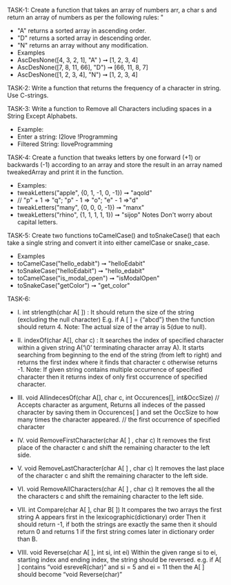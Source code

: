 TASK-1:
Create a function that takes an array of numbers arr, a char s and return an array of
numbers as per the following rules: "
- "A" returns a sorted array in ascending order.
-  "D" returns a sorted array in descending order.
- "N" returns an array without any modification.
- Examples
- AscDesNone([4, 3, 2, 1], "A" ) ➞ [1, 2, 3, 4]
- AscDesNone([7, 8, 11, 66], "D") ➞ [66, 11, 8, 7]
- AscDesNone([1, 2, 3, 4], "N") ➞ [1, 2, 3, 4]

TASK-2:
Write a function that returns the frequency of a character in string. Use C-strings.

TASK-3:
Write a function to Remove all Characters including spaces in a String Except Alphabets.
- Example:
- Enter a string: I2love !Programming
- Filtered String: IloveProgramming

TASK-4:
Create a function that tweaks letters by one forward (+1) or backwards (-1) according to an array and store the result in an array named tweakedArray and print it in the function.
- Examples:
- tweakLetters("apple", {0, 1, -1, 0, -1}) ➞ "aqold"
- // "p" + 1 => "q";  "p" - 1 => "o";  "e" - 1 =>"d"
- tweakLetters("many", {0, 0, 0, -1}) ➞ "manx"
- tweakLetters("rhino", {1, 1, 1, 1, 1}) ➞ "sijop"
Notes
Don't worry about capital letters.

TASK-5:
Create two functions toCamelCase() and toSnakeCase() that each take a single string and
convert it into either camelCase or snake_case.
- Examples
- toCamelCase("hello_edabit") ➞ "helloEdabit"
- toSnakeCase("helloEdabit") ➞ "hello_edabit"
- toCamelCase("is_modal_open") ➞ "isModalOpen"
- toSnakeCase("getColor") ➞ "get_color"

TASK-6:
- I. int strlength(char A[ ]) : It should return the size of the string
(excluding the null character)
E.g. if A [ ] = {“abcd”} then the function should return 4. Note: The actual
size of the array is 5(due to null).

- II. indexOf(char A[], char c) : It searches the index of specified
character within a given string A(‘\0’ terminating character array A). It starts
searching from beginning to the end of the string (from left to right) and
returns the first index where it finds that character c otherwise returns -1.
Note: If given string contains multiple occurrence of specified character
then it returns index of only first occurrence of specified character.

- III. void AllindecesOf(char A[], char c, int Occurences[], int&OccSize)
// Accepts character as argument, Returns all indeces of the passed
character by saving them in Occurences[ ] and set the OccSize to how
many times the character appeared.
// the first occurrence of specified character 

- IV. void RemoveFirstCharacter(char A[ ] , char c)
It removes the first place of the character c and shift the remaining
character to the left side.

- V. void RemoveLastCharacter(char A[ ] , char c)
It removes the last place of the character c and shift the remaining
character to the left side.

- VI. void RemoveAllCharacters(char A[ ] , char c)
It removes the all the the characters c and shift the remaining character to
the left side.

- VII. int Compare(char A[ ], char B[ ])
It compares the two arrays the first string A appears first in the
lexicographic(dictionary) order
Then it should return -1, if both the strings are exactly the same then it
should return 0 and returns 1 if the first string comes later in dictionary
order than B.

- VIII. void Reverse(char A[ ], int si, int ei)
Within the given range si to ei, starting index and ending index, the string
should be reversed. e.g. if A[ ] contains “void esreveR(char)” and si = 5
and ei = 11 then the A[ ] should become “void Reverse(char)”

